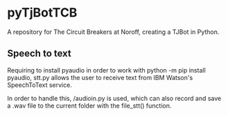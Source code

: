 # pyTjBotTCB
A repository for The Circuit Breakers at Noroff, creating a TJBot in Python.

## Speech to text

Requiring to install pyaudio in order to work with python -m pip install pyaudio, stt.py allows the user to receive text from IBM Watson's SpeechToText service.

In order to handle this, /audioin.py is used, which can also record and save a .wav file to the current folder with the file_stt() function.
